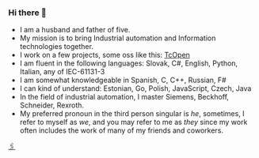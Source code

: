### Hi there 👋

- I am a husband and father of five.
- My mission is to bring Industrial automation and Information technologies together.
- I work on a few projects, some oss like this: [TcOpen](https://github.com/TcOpenGroup/TcOpen)
- I am fluent in the following languages: Slovak, C#, English, Python, Italian, any of IEC-61131-3
- I am somewhat knowledgeable in Spanish, C, C++, Russian, F#
- I can kind of understand: Estonian, Go, Polish, JavaScript, Czech, Java
- In the field of industrial automation, I master Siemens, Beckhoff, Schneider, Rexroth.
- My preferred pronoun in the third person singular is *he*, sometimes, I refer to myself as *we*, and you may refer to me as *they* since my work often includes the work of many of my friends and coworkers.

[🖇](https://www.linkedin.com/in/peter-kurhajec/)
